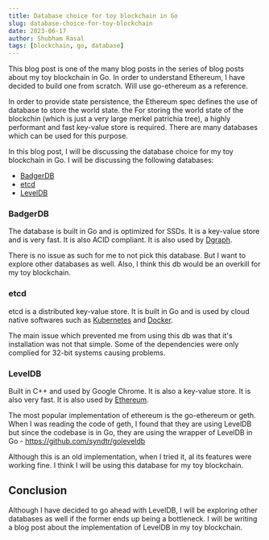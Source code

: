 ```yaml
---
title: Database choice for toy blockchain in Go
slug: database-choice-for-toy-blockchain
date: 2023-06-17 
author: Shubham Rasal
tags: [blockchain, go, database]
---
```


This blog post is one of the many blog posts in the series of blog posts about my toy blockchain in Go. In order to understand Ethereum, I have decided to build one from scratch. Will use go-ethereum as a reference.

In order to provide state persistence, the Ethereum spec defines the use of database to store the world state.
the 
For storing the world state of the blockchin (which is just a very large merkel patrichia tree), a highly performant and fast key-value store is required. There are many databases which can be used for this purpose.

In this blog post, I will be discussing the database choice for my toy blockchain in Go. I will be discussing the following databases:
- [BadgerDB](https://dgraph.io/docs/badger/)
- [etcd](https://etcd.io/)
- [LevelDB](https://github.com/google/leveldb)

### BadgerDB

The database is built in Go and is optimized for SSDs. It is a key-value store and is very fast. It is also ACID compliant. It is also used by [Dgraph](https://dgraph.io/).

There is no issue as such for me to not pick this database. But I want to explore other databases as well. Also, I think this db would be an overkill for my toy blockchain.


### etcd

etcd is a distributed key-value store. It is built in Go and is used by cloud native softwares such as 
 [Kubernetes](https://kubernetes.io/) and [Docker](https://www.docker.com/).

The main issue which prevented me from using this db was that it's installation was not that simple. Some of the dependencies were only complied for 32-bit systems causing problems.

### LevelDB

Built in C++ and used by Google Chrome. It is also a key-value store. It is also very fast. It is also used by [Ethereum](https://ethereum.org/en/).

The most popular implementation of ethereum is the go-ethereum or geth. When I was reading the code of geth, I found that they are using LevelDB but since the codebase is in Go, they are using the wrapper of LevelDB in Go - https://github.com/syndtr/goleveldb

Although this is an old implementation, when I tried it, al its features were working fine. I think I will be using this database for my toy blockchain.


## Conclusion

Although I have decided to go ahead with LevelDB, I will be exploring other databases as well if the former ends up being a bottleneck. I will be writing a blog post about the implementation of LevelDB in my toy blockchain.
